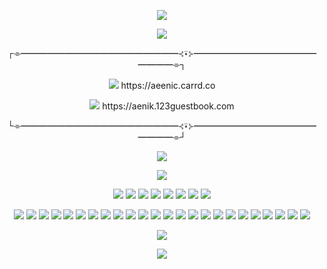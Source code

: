 <p align="center">
<img src="https://64.media.tumblr.com/05430d732ce5f2d785a0486a045d6de1/8d9c8026d5c4d00d-dd/s2048x3072/7eb30de9b907f2bbe6920b811d7c23b500608c2f.pnj">

<p align="center">
<img src="https://gifcity.carrd.co/assets/images/gallery90/5164ddcf.gif?v=26dffab5">

<p align="center">
┌⌯━━━━━━━━━━━━━━━━━━⊰⍣⊱━━━━━━━━━━━━━━━━━━⌯┐
<p align="center">
<img src="https://pixelsafari.neocities.org/favicon/animals/bird/bat6.gif"> https://aeenic.carrd.co
  <p align="center">
 <img src="https://pixelsafari.neocities.org/favicon/animals/bird/bat6.gif"> https://aenik.123guestbook.com
     <p align="center">
└⌯━━━━━━━━━━━━━━━━━━⊰⍣⊱━━━━━━━━━━━━━━━━━━⌯┘

<p align="center">
<img src="https://gifcity.carrd.co/assets/images/gallery90/5164ddcf.gif?v=26dffab5">
<p align="center">
<img src="https://cdn.discordapp.com/attachments/699904232475852899/1208762215407288320/chuj.png?ex=65e47689&is=65d20189&hm=9df4942d59a741e2805120e5d32b69ad264ee5addfac50e04657707e8697d72d&">



<p align="center">


<img src="https://pixelsafari.neocities.org/stamps/more/dog.gif">
  <img src="https://gifcity.carrd.co/assets/images/gallery232/8c7c3c9f.png?v=26dffab5">
<img src="https://pixelsafari.neocities.org/stamps/hypno.gif">
  <img src="https://gifcity.carrd.co/assets/images/gallery236/3e15b6da.png?v=26dffab5">
<img src="https://gifcity.carrd.co/assets/images/gallery55/e45f5cec.png?v=26dffab5">
  <img src="https://gifcity.carrd.co/assets/images/gallery236/6b80a06b.gif?v=26dffab5">
  <img src="https://gifcity.carrd.co/assets/images/gallery61/b683d51c.gif?v=26dffab5">
<img src="https://gifcity.carrd.co/assets/images/gallery247/e3aa317d.png?v=26dffab5">


<p align="center">
<img src="https://gifcity.carrd.co/assets/images/gallery93/171c273c.gif?v=26dffab5"> 
<img src="https://gifcity.carrd.co/assets/images/gallery93/986693eb.png?v=26dffab5"> 
<img src="https://gifcity.carrd.co/assets/images/gallery171/c2853efd.gif?v=26dffab5"> 
<img src="https://gifcity.carrd.co/assets/images/gallery18/16cb0ff8.png?v=26dffab5"> 
<img src="https://gifcity.carrd.co/assets/images/gallery18/e87e8a26.gif?v=26dffab5">
<img src="https://gifcity.carrd.co/assets/images/gallery171/4f6012a2.gif?v=26dffab5"> 
<img src="https://gifcity.carrd.co/assets/images/gallery14/77e19876.gif?v=26dffab5"> 
<img src="https://gifcity.carrd.co/assets/images/gallery17/77216d48.gif?v=26dffab5"> 
<img src="https://gifcity.carrd.co/assets/images/gallery18/8a101d2a.gif?v=26dffab5">
<img src="https://gifcity.carrd.co/assets/images/gallery187/c19700c4.gif?v=26dffab5">
<img src="https://gifcity.carrd.co/assets/images/gallery23/a8f5239b.gif?v=26dffab5">
<img src="https://gifcity.carrd.co/assets/images/gallery172/5c5977ac.gif?v=26dffab5">
<img src="https://gifcity.carrd.co/assets/images/gallery23/61864536.gif?v=26dffab5">
<img src="https://gifcity.carrd.co/assets/images/gallery25/57cfc9d0.png?v=26dffab5">
<img src="https://pixelsafari.neocities.org/blinkies/gothgirl.gif">
<img src="https://pixelsafari.neocities.org/blinkies/media/mcr2.gif">
<img src="https://pixelsafari.neocities.org/blinkies/vampirwonthurtyou.gif">
<img src="https://pixelsafari.neocities.org/blinkies/media/imemyself.gif">
<img src="https://pixelsafari.neocities.org/blinkies/media/oingoboingo.gif">
<img src="https://pixelsafari.neocities.org/blinkies/animal/catmeow.gif">
<img src="https://pixelsafari.neocities.org/blinkies/animal/batmoon.gif">
<img src="https://media.discordapp.net/attachments/872217789589504031/1189359048005521418/tumblr_a7ef2ed1bf59691154dd3447022df685_d519ca71_250.gif?ex=65de796e&is=65cc046e&hm=268002d26eacf511d417b565dd2288b046c4fa59481077e0450ff1cafb6171ca&=&width=182&height=30">
<img src="https://i7.glitter-graphics.org/pub/380/380957zusac570k8.gif">
<img src="https://pixelsafari.neocities.org/blinkies/no.gif">

<p align="center">
<img src="https://gifcity.carrd.co/assets/images/gallery90/5164ddcf.gif?v=26dffab5">
    
<p align="center">
<img src="https://64.media.tumblr.com/05430d732ce5f2d785a0486a045d6de1/8d9c8026d5c4d00d-dd/s2048x3072/7eb30de9b907f2bbe6920b811d7c23b500608c2f.pnj">
<p align="center">


